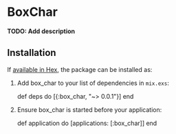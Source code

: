 # BoxChar

**TODO: Add description**

## Installation

If [available in Hex](https://hex.pm/docs/publish), the package can be installed as:

  1. Add box_char to your list of dependencies in `mix.exs`:

        def deps do
          [{:box_char, "~> 0.0.1"}]
        end

  2. Ensure box_char is started before your application:

        def application do
          [applications: [:box_char]]
        end
